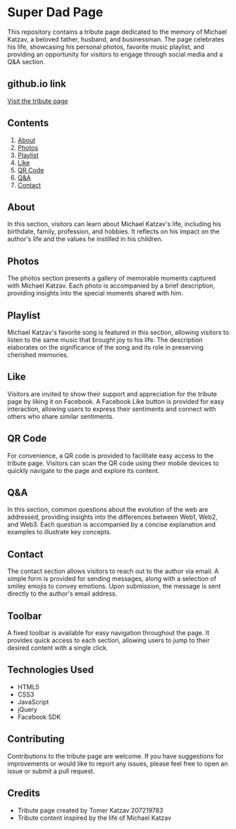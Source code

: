 # Super Dad Page

This repository contains a tribute page dedicated to the memory of Michael Katzav, a beloved father, husband, and businessman. The page celebrates his life, showcasing his personal photos, favorite music playlist, and providing an opportunity for visitors to engage through social media and a Q&A section.

## github.io link

[Visit the tribute page](https://wed-2023.github.io/207219783/)

## Contents

1. [About](#about)
2. [Photos](#photos)
3. [Playlist](#playlist)
4. [Like](#like)
5. [QR Code](#qrcode)
6. [Q&A](#qa)
7. [Contact](#contact)

## About

In this section, visitors can learn about Michael Katzav's life, including his birthdate, family, profession, and hobbies. It reflects on his impact on the author's life and the values he instilled in his children.

## Photos

The photos section presents a gallery of memorable moments captured with Michael Katzav. Each photo is accompanied by a brief description, providing insights into the special moments shared with him.

## Playlist

Michael Katzav's favorite song is featured in this section, allowing visitors to listen to the same music that brought joy to his life. The description elaborates on the significance of the song and its role in preserving cherished memories.

## Like

Visitors are invited to show their support and appreciation for the tribute page by liking it on Facebook. A Facebook Like button is provided for easy interaction, allowing users to express their sentiments and connect with others who share similar sentiments.

## QR Code

For convenience, a QR code is provided to facilitate easy access to the tribute page. Visitors can scan the QR code using their mobile devices to quickly navigate to the page and explore its content.

## Q&A

In this section, common questions about the evolution of the web are addressed, providing insights into the differences between Web1, Web2, and Web3. Each question is accompanied by a concise explanation and examples to illustrate key concepts.

## Contact

The contact section allows visitors to reach out to the author via email. A simple form is provided for sending messages, along with a selection of smiley emojis to convey emotions. Upon submission, the message is sent directly to the author's email address.

## Toolbar

A fixed toolbar is available for easy navigation throughout the page. It provides quick access to each section, allowing users to jump to their desired content with a single click.

## Technologies Used

- HTML5
- CSS3
- JavaScript
- jQuery
- Facebook SDK

## Contributing

Contributions to the tribute page are welcome. If you have suggestions for improvements or would like to report any issues, please feel free to open an issue or submit a pull request.

## Credits

- Tribute page created by Tomer Katzav 207219783
- Tribute content inspired by the life of Michael Katzav


